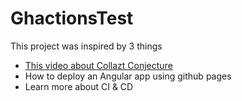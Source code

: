 # GhactionsTest

This project was inspired by 3 things

- [This video about Collazt Conjecture](https://www.youtube.com/watch?v=094y1Z2wpJg)
- How to deploy an Angular app using github pages
- Learn more about CI & CD
